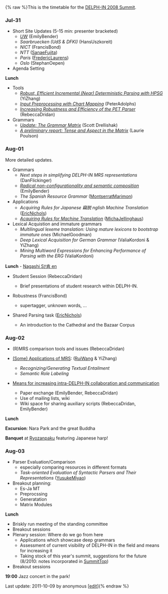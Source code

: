 {% raw %}This is the timetable for the [DELPH-IN 2008 Summit](https://blog.inductorsoftware.com/docsproto/summits/KyotoTop).

### Jul-31

- Short Site Updates (5-15 min: presenter bracketed)
  - *[UW](http://faculty.washington.edu/ebender/papers/DELPHIN08-UWupdate.pdf)*
(EmilyBender)
  - *Saarbruecken (UdS & DFKI)* (HansUszkoreit)
  - *NICT* (FrancisBond)
  - *NTT* ([SanaeFujita](/SanaeFujita))
  - *Paris* ([FredericLaurens](/FredericLaurens))
  - *Oslo* (StephanOepen)
- Agenda Setting

**Lunch**

- Tools
  - *[Robust, Efficient Incremental (Near) Deterministic Parsing
with
HPSG](http://www.coli.uni-saarland.de/~yzhang/files/kyoto-zhang.pdf)*
(YiZhang)
  - *[Input Preprocessing with Chart
Mapping](http://www.dfki.de/~padolphs/DELPH-IN/Chart-Mapping.pdf)*
(PeterAdolphs)
  - *[Increasing Robustness and Efficiency of the PET
Parser](http://www.coli.uni-saarland.de/~rdrid/robust-pet.pdf)*
(RebeccaDridan)
- Grammars
  - *[Update: The Grammar
Matrix](http://students.washington.edu/sfd/Drellishak%20-%20DELPH-IN%202008%20-%20Matrix%20Update.pdf)*
(Scott Drellishak)
  - *[A preliminary report: Tense and Aspect in the
Matrix](http://students.washington.edu/lpoulson/Kyotopresentation.pdf)*
(Laurie Poulson)

### Aug-01

More detailed updates.

- Grammars
  - *Next steps in simplifying DELPH-IN MRS representations*
(DanFlickinger)
  - *[Radical non-configurationality and semantic
composition](http://faculty.washington.edu/ebender/papers/Bender-DELPHIN08.pdf)*
(EmilyBender)
  - *The Spanish Resource Grammar*
([MontserratMarimon](/MontserratMarimon))
- Applications
  - *Acquiring Rules for Japanese 竊脱 nglish Machine Translation*
([EricNichols](/EricNichols))
  - *[Acquiring Rules for Machine
Translation](http://www.coli.uni-saarland.de/~micha/delphinsummit/delphin2008.pdf)*
([MichaJellinghaus](/MichaJellinghaus))
- Lexical Acquistion and immature grammars
  - *Multilingual lexeme translation: Using mature lexicons to
bootstrap immature ones* (MichaelGoodman)
  - *Deep Lexical Acquisition for German Grammar*
(ValiaKordoni & YiZhang)
  - *Mining Multiword Expressions for Enhancing Performance of
Parsing with the ERG* (ValiaKordoni)

**Lunch** - [Nagashi Sﾅ肯 en](http://en.wikipedia.org/wiki/Sﾅ肯en)

- Student Session (RebeccaDridan)
  
  - Brief presentations of student research within DELPH-IN.
- Robustness (FrancisBond)
  
  - supertagger, unknown words, ...
- Shared Parsing task ([EricNichols](/EricNichols))
  
  - An introduction to the Cathedral and the Bazaar Corpus

### Aug-02

- (R)MRS comparison tools and issues (RebeccaDridan)
- [(Some) Applications of
MRS](http://www.coli.uni-saarland.de/~rwang/slides/delphin2008Wang.pdf):
([RuiWang](/RuiWang) & YiZhang)
  
  - *Recognizing/Generating Textual Entailment*
  - *Semantic Role Labeling*
- [Means for increasing intra-DELPH-IN collaboration and
communication](https://blog.inductorsoftware.com/docsproto/summits/KyotoSchedule_InterDelphinNotes)
  
  - Paper exchange (EmilyBender,
RebeccaDridan)
  - Use of mailing lists, wiki
  - Wiki space for sharing auxiliary scripts
(RebeccaDridan, EmilyBender)

**Lunch**

**Excursion**: Nara Park and the great Buddha

**Banquet** at [Ryozanpaku](http://www3.to/ryozan) featuring Japanese
harp!

### Aug-03

- Parser Evaluation/Comparison
  - especially comparing resources in different formats
  - *Task-oriented Evaluation of Syntactic Parsers and Their
Representations* ([YusukeMiyao](/YusukeMiyao))
- Breakout planning:
  - Es-Ja MT
  - Preprocssing
  - Generatation
  - Matrix Modules

**Lunch**

- Briskly run meeting of the standing committee
- Breakout sessions
- Plenary session: Where do we go from here
  - Applications which showcase deep grammars
  - Assessment of current visibility of DELPH-IN in the field and
means for increasing it
  - Taking stock of this year's summit, suggestions for the future
(8/2010: notes incorporated in [SummitTop](https://blog.inductorsoftware.com/docsproto/summits/SummitTop))
- Breakout sessions

**19:00** Jazz concert in the park!

Last update: 2011-10-09 by anonymous [[edit](https://github.com/delph-in/docs/wiki/KyotoSchedule/_edit)]{% endraw %}
